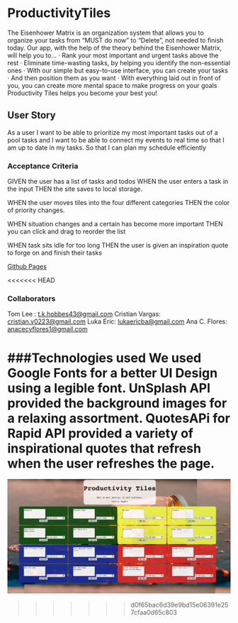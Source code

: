 # ProductivityTiles

The Eisenhower Matrix is an organization system that allows you to organize your tasks from “MUST do now” to “Delete”, not needed to finish today.
Our app, with the help of the theory behind the Eisenhower Matrix, will help you to…
· Rank your most important and urgent tasks above the rest
· Eliminate time-wasting tasks, by helping you identify the non-essential ones
· With our simple but easy-to-use interface, you can create your tasks
· And then position them as you want
· With everything laid out in front of you, you can create more mental space to make progress on your goals
Productivity Tiles helps you become your best you!

## User Story

As a user
I want to be able to prioritize my most important tasks out of a pool tasks and
I want to be able to connect my events to real time so that I am up to date in my tasks.
So that I can plan my schedule efficiently

### Acceptance Criteria

GIVEN the user has a list of tasks and todos
WHEN the user enters a task in the input
THEN the site saves to local storage.

WHEN the user moves tiles into the four different categories
THEN the color of priority changes.

WHEN situation changes and a certain has become more important
THEN you can click and drag to reorder the list

WHEN task sits idle for too long
THEN the user is given an inspiration quote to forge on and finish their tasks

[Github Pages](https://anacecyflores1.github.io/ProductivityTiles/)

<<<<<<< HEAD
### Collaborators

Tom Lee : t.k.hobbes43@gmail.com
Cristian Vargas: cristian.v0223@gmail.com
Luka Eric: lukaericba@gmail.com
Ana C. Flores: anacecyflores1@gmail.com

###Technologies used
We used Google Fonts for a better UI Design using a legible font.
UnSplash API provided the background images for a relaxing assortment.
QuotesAPi for Rapid API provided a variety of inspirational quotes that refresh when the user refreshes the page.
=======
![Screenshot of deployed app](screenshot.jpg)
>>>>>>> d0f65bac6d39e9bd15e06391e257cfaa0d65c803
